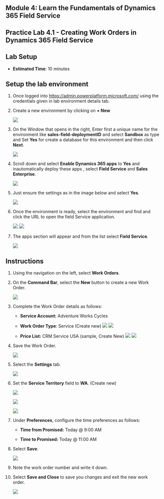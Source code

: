 ## Module 4: Learn the Fundamentals of Dynamics 365 Field Service

## Practice Lab 4.1 - Creating Work Orders in Dynamics 365 Field Service

## Lab Setup

  - **Estimated Time**: 10 minutes

## Setup the lab environment

1. Once logged into https://admin.powerplatform.microsoft.com/ using the credentials given in lab environment details tab.

2. Create a new environment by clicking on **+ New**

    ![](../images/module4/lab1/setup/1.png)
    
3. On the Window that opens in the right, Enter first a unique name for the environment like **sales-field-deploymentID** and select **Sandbox** as type and Set **Yes** for create a database for this environment and then click **Next**.

    ![](../images/module4/lab1/setup/2.png)
    
4. Scroll down and select **Enable Dynamics 365 apps** to **Yes** and inautomatically deploy these apps , select **Field Service** and **Sales Enterprise**.

    ![](../images/module4/lab1/setup/3.png)

5. Just ensure the settings as in the image below and select **Yes**.

    ![](../images/module4/lab1/setup/3-1.png)

6. Once the environment is ready, select the environment and find and click the URL to open the field Service application.

    ![](../images/module4/lab1/setup/4.png)
    ![](../images/module4/lab1/setup/5.png)
 
7. The apps section will appear and from the list select **Field Service**.

    ![](../images/module4/lab1/setup/5-1.png)

## Instructions

1. Using the navigation on the left, select **Work Orders**.

2. On the **Command Bar**, select the **New** button to create a new Work Order.

    ![](../images/module4/lab1/1.png)

3. Complete the Work Order details as follows:

	- **Service Account:** Adventure Works Cycles

	- **Work Order Type**: Service (Create new)
           ![](../images/module4/lab1/3.png)
	   ![](../images/module4/lab1/3-1.png)

	- **Price List:** CRM Service USA (sample, Create New)
            ![](../images/module4/lab1/4.png)
	    ![](../images/module4/lab1/4-1.png)

4. Save the Work Order.

    ![](../images/module4/lab1/5.png)

5. Select the **Settings** tab.

    ![](../images/module4/lab1/6.png)

6. Set the **Service Territory** field to **WA**. (Create new)

    ![](../images/module4/lab1/7.png)
    
    ![](../images/module4/lab1/8.png)
    
    ![](../images/module4/lab1/9.png)

7. Under **Preferences**, configure the time preferences as follows:

	- **Time from Promised:** Today @ 9:00 AM

	- **Time to Promised:** Today @ 11:00 AM

8. Select **Save**.

    ![](../images/module4/lab1/10.png)

9. Note the work order number and write it down. 

10. Select **Save and Close** to save you changes and exit the new work order.

    ![](../images/module4/lab1/11.png)
